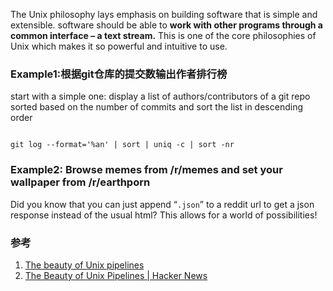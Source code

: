The Unix philosophy lays emphasis on building software that is simple and extensible.
software should be able to **work with other programs through a common interface – a text stream.** This is one of the core philosophies of Unix which makes it so powerful and intuitive to use.

### Example1:根据git仓库的提交数输出作者排行榜

start with a simple one:
display a list of authors/contributors of a git repo sorted based on the number of commits and sort the list in descending order
```

git log --format='%an' | sort | uniq -c | sort -nr
```

### Example2: Browse memes from /r/memes and set your wallpaper from /r/earthporn
Did you know that you can just append “`.json`” to a reddit url to get a json response instead of the usual html? This allows for a world of possibilities!


### 参考
1. [The beauty of Unix pipelines](https://prithu.dev/posts/unix-pipeline/)
2. [The Beauty of Unix Pipelines | Hacker News](https://news.ycombinator.com/item?id=23420786)